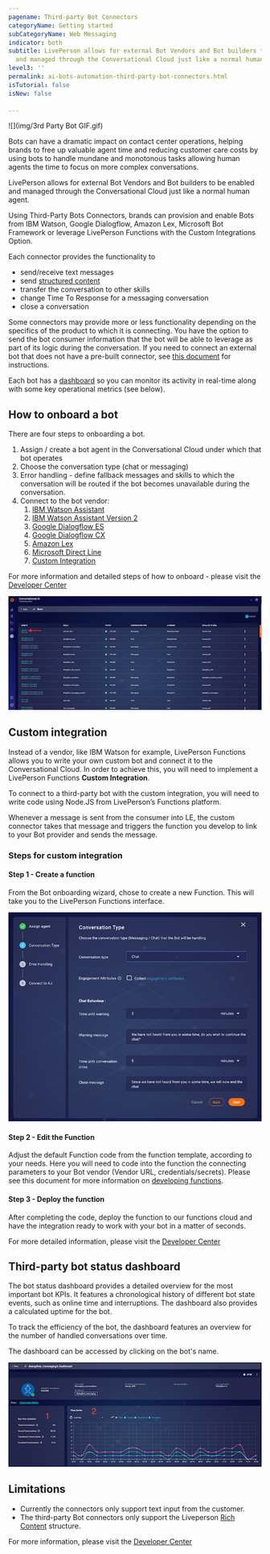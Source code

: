 ```yaml
---
pagename: Third-party Bot Connectors
categoryName: Getting started
subCategoryName: Web Messaging
indicator: both
subtitle: LivePerson allows for external Bot Vendors and Bot builders to be enabled
  and managed through the Conversational Cloud just like a normal human agent
level3: ''
permalink: ai-bots-automation-third-party-bot-connectors.html
isTutorial: false
isNew: false

---
```

![](img/3rd Party Bot GIF.gif)

Bots can have a dramatic impact on contact center operations, helping brands to free up valuable agent time and reducing customer care costs by using bots to handle mundane and monotonous tasks allowing human agents the time to focus on more complex conversations.

LivePerson allows for external Bot Vendors and Bot builders to be enabled and managed through the Conversational Cloud just like a normal human agent.

Using Third-Party Bots Connectors, brands can provision and enable Bots from IBM Watson, Google Dialogflow, Amazon Lex, Microsoft Bot Framework or leverage LivePerson Functions with the Custom Integrations Option.

Each connector provides the functionality to

* send/receive text messages
* send [structured content](https://developers.liveperson.com/getting-started-with-rich-messaging-introduction.html)
* transfer the conversation to other skills
* change Time To Response for a messaging conversation
* close a conversation

Some connectors may provide more or less functionality depending on the specifics of the product to which it is connecting. You have the option to send the bot consumer information that the bot will be able to leverage as part of its logic during the conversation. If you need to connect an external bot that does not have a pre-built connector, see [this document](https://developers.liveperson.com/third-party-bots-custom-integration.html) for instructions.

Each bot has a [dashboard](https://developers.liveperson.com/third-party-bots-bot-status-dashboard.html) so you can monitor its activity in real-time along with some key operational metrics (see below).

## How to onboard a bot

There are four steps to onboarding a bot.

1. Assign / create a bot agent in the Conversational Cloud under which that bot operates
2. Choose the conversation type (chat or messaging)
3. Error handling - define fallback messages and skills to which the conversation will be routed if the bot becomes unavailable during the conversation.
4. Connect to the bot vendor:
   1. [IBM Watson Assistant](https://developers.liveperson.com/bot-connectors-ibm-watson-assistant.html)
   2. [IBM Watson Assistant Version 2](https://developers.liveperson.com/third-party-bots-ibm-watson-assistant-version-2.html)
   3. [Google Dialogflow ES](https://developers.liveperson.com/third-party-bots-google-dialogflow-es-introduction.html)
   4. [Google Dialogflow CX](https://developers.liveperson.com/third-party-bots-google-dialogflow-cx.html)
   5. [Amazon Lex](https://developers.liveperson.com/bot-connectors-amazon-lex.html)
   6. [Microsoft Direct Line](https://developers.liveperson.com/third-party-bots-microsoft-direct-line-introduction.html)
   7. [Custom Integration](https://developers.liveperson.com/third-party-bots-custom-integration.html)

For more information and detailed steps of how to onboard - please visit the [Developer Center](https://developers.liveperson.com/third-party-bots-getting-started.html#provision-a-connector)

![](img/bot_status_select.png)

## Custom integration

Instead of a vendor, like IBM Watson for example, LivePerson Functions allows you to write your own custom bot and connect it to the Conversational Cloud. In order to achieve this, you will need to implement a LivePerson Functions **Custom Integration**.

To connect to a third-party bot with the custom integration, you will need to write code using Node.JS from LivePerson’s Functions platform.

Whenever a message is sent from the consumer into LE, the custom connector takes that message and triggers the function you develop to link to your Bot provider and sends the message.

### **Steps for custom integration**

#### Step 1 - Create a function

From the Bot onboarding wizard, chose to create a new Function. This will take you to the LivePerson Functions interface.

![](img/chat_settings.png)

#### Step 2 - Edit the Function

Adjust the default Function code from the function template, according to your needs. Here you will need to code into the function the connecting parameters to your Bot vendor (Vendor URL, credentials/secrets). Please see this document for more information on [developing functions](https://developers.liveperson.com/liveperson-functions-development-overview.html).

#### Step 3 - Deploy the function

After completing the code, deploy the function to our functions cloud and have the integration ready to work with your bot in a matter of seconds.

For more detailed information, please visit the [Developer Center](https://developers.liveperson.com/third-party-bots-custom-integration.html)

## Third-party bot status dashboard

The bot status dashboard provides a detailed overview for the most important bot KPIs. It features a chronological history of different bot state events, such as online time and interruptions. The dashboard also provides a calculated uptime for the bot.

To track the efficiency of the bot, the dashboard features an overview for the number of handled conversations over time.

The dashboard can be accessed by clicking on the bot's name.

![](img/bot_status_metrics.png)

## Limitations

* Currently the connectors only support text input from the customer.
* The third-party Bot connectors only support the Liveperson [Rich Content](https://developers.liveperson.com/getting-started-with-rich-messaging-rich-messaging-channel-capabilities.html) structure.

For more information, please visit the [Developer Center](https://developers.liveperson.com/third-party-bots-getting-started.html#limitations)
